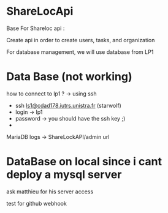 # ShareLocApi

Base For Shareloc api : 

Create api in order to create users, tasks, and organization


For database management, we will use database from LP1




# Data Base (not working)
how to connect to lp1 ? 
-> using ssh 
* ssh ls1@cdad178.iutrs.unistra.fr (starwolf)
* login -> lp1
* password -> you should have the ssh key ;) 
* 


MariaDB logs -> ShareLockAPI/admin
url 


# DataBase on local since i cant deploy a mysql server

ask matthieu for his server access

test for github webhook




